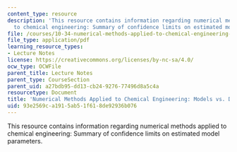 ```yaml
---
content_type: resource
description: 'This resource contains information regarding numerical methods applied
  to chemical engineering: Summary of confidence limits on estimated model parameters.'
file: /courses/10-34-numerical-methods-applied-to-chemical-engineering-fall-2015/93e2569ca1915ab51f618de92936b076_MIT10_34F15_Lec30.pdf
file_type: application/pdf
learning_resource_types:
- Lecture Notes
license: https://creativecommons.org/licenses/by-nc-sa/4.0/
ocw_type: OCWFile
parent_title: Lecture Notes
parent_type: CourseSection
parent_uid: a27bdb95-dd13-cb24-9276-77496d8a5c4a
resourcetype: Document
title: 'Numerical Methods Applied to Chemical Engineering: Models vs. Data 3'
uid: 93e2569c-a191-5ab5-1f61-8de92936b076
---
```

This resource contains information regarding numerical methods applied to chemical engineering: Summary of confidence limits on estimated model parameters.